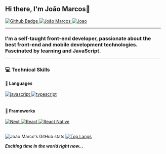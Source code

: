 ## Hi there, I'm João Marcos👋

<!-- 
[![Site Badge](https://img.shields.io/badge/%20-site%20pessoal-blueviolet)](https://site/)
 -->
<a href="https://github.com/jm4rcos">
      <img alt="Github Badge" src="https://img.shields.io/badge/GitHub-100000?style=for-the-badge&logo=github&logoColor=white&link=https://github.com/jm4rcos" />
</a>
<a href="https://www.linkedin.com/in/jm4rcosg">
      <img alt="João Marcos" src="https://img.shields.io/badge/-João%20Marcos-0077B5?style=for-the-badge&logo=Linkedin&logoColor=white" />
</a>
<a href="mailto:joaomarcosmacimiro@gmail.com">
      <img alt="Joao" src="https://img.shields.io/badge/Gmail-D14836?style=for-the-badge&logo=gmail&logoColor=white&link=mailto:joaomarcosmacimiro@gmail.com" />
</a>

---
### I'm a self-taught front-end developer, passionate about the best front-end and mobile development technologies. Fascinated by learning and JavaScript.

---
### :computer: Technical Skills

####  :speech_balloon: Languages

<a href="#">
      <img alt="javascript" src="https://img.shields.io/badge/JavaScript-F7DF1E.svg?style=for-the-badge&logo=javascript&logoColor=white" />
</a>
<a href="#">
      <img alt="typescript" src="https://img.shields.io/badge/typescript-1E84D0.svg?style=for-the-badge&logo=typescript&logoColor=white" />
</a>

<br>
<br>

#### :hammer: Frameworks

<a href="#">
      <img alt="Next" src="https://img.shields.io/badge/next-333.svg?style=for-the-badge&logo=next.js&logoColor=white" />
</a>
<a href="#">
      <img alt="React" src="https://img.shields.io/badge/react-36B2C8.svg?style=for-the-badge&logo=react&logoColor=white" />
</a>
<a href="#">
      <img alt="React Native" src="https://img.shields.io/badge/react Native-00D2F8.svg?style=for-the-badge&logo=react&logoColor=white" />
</a>
</br>
</br>

![João Marco's GitHub stats](https://github-readme-stats.vercel.app/api?username=jm4rcos&show_icons=true&theme=react)
[![Top Langs](https://github-readme-stats.vercel.app/api/top-langs/?username=jm4rcos&theme=react)](https://github.com/anuraghazra/github-readme-stats)



***Exciting time in the world right now...***
